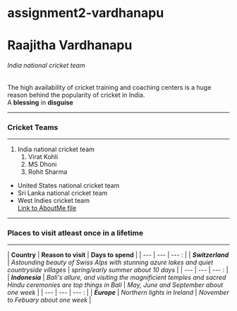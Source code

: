 # assignment2-vardhanapu
# Raajitha Vardhanapu
###### India national cricket team
The high availability of cricket training and coaching centers is a huge reason behind the popularity of cricket in India. <br>
A **blessing** in **disguise** 

---

### Cricket Teams 

---

1. India national cricket team
   1. Virat Kohli
   2. MS Dhoni
   3. Rohit Sharma

* United States national cricket team
* Sri Lanka national cricket team
* West Indies cricket team <br>
[Link to AboutMe file](AboutMe.md)
---

### Places to visit atleast once in a lifetime

---

| **Country** | **Reason to visit** | **Days to spend** |
| --- | --- | --- : |
| ***Switzerland*** | *Astounding beauty of Swiss Alps with stunning azure lakes and quiet countryside villages* | *spring/early summer about 10 days* |
| --- | --- | --- : |
| ***Indonesia*** | *Bali's allure, and visiting the magnificient temples and sacred Hindu ceremonies are top things in Bali* | *May, June and September about one week* |
| --- | --- | --- : |
| ***Europe*** | *Northern lights in Ireland* | *November to Febuary about one week* |





